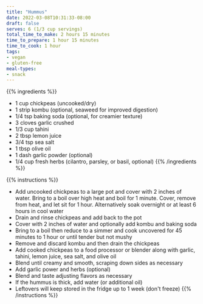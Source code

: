 ```yaml
---
title: "Hummus"
date: 2022-03-08T10:31:33-08:00
draft: false
serves: 6 (1/3 cup servings)
total_time_to_make: 2 hours 15 minutes
time_to_prepare: 1 hour 15 minutes
time_to_cook: 1 hour
tags:
- vegan
- gluten-free
meal-types:
- snack
---
```


{{% ingredients %}}
- 1 cup chickpeas (uncooked/dry)
- 1 strip kombu (optional, seaweed for improved digestion)
- 1/4 tsp baking soda (optional, for creamier texture)
- 3 cloves garlic crushed
- 1/3 cup tahini
- 2 tbsp lemon juice
- 3/4 tsp sea salt
- 1 tbsp olive oil
- 1 dash garlic powder (optional)
- 1/4 cup fresh herbs (cilantro, parsley, or basil, optional)
 {{% /ingredients %}}

{{% instructions %}}
- Add uncooked chickpeas to a large pot and cover with 2 inches of water. Bring to a boil over high heat and boil for 1 minute. Cover, remove from heat, and let sit for 1 hour. Alternatively soak overnight or at least 6 hours in cool water
- Drain and rinse chickpeas and add back to the pot
- Cover with 2 inches of water and optionally add kombu and baking soda
- Bring to a boil then reduce to a simmer and cook uncovered for 45 minutes to 1 hour or until tender but not mushy
- Remove and discard kombu and then drain the chickpeas
- Add cooked chickpeas to a food processor or blender along with garlic, tahini, lemon juice, sea salt, and olive oil
- Blend until creamy and smooth, scraping down sides as necessary
- Add garlic power and herbs (optional)
- Blend and taste adjusting flavors as necessary
- If the hummus is thick, add water (or additional oil)
- Leftovers will keep stored in the fridge up to 1 week (don't freeze)
{{% /instructions %}}
